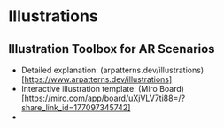 # Illustrations

## Illustration Toolbox for AR Scenarios

* Detailed explanation: (arpatterns.dev/illustrations)[https://www.arpatterns.dev/illustrations]
* Interactive illustration template: (Miro Board)[https://miro.com/app/board/uXjVLV7ti88=/?share_link_id=177097345742]
* 
